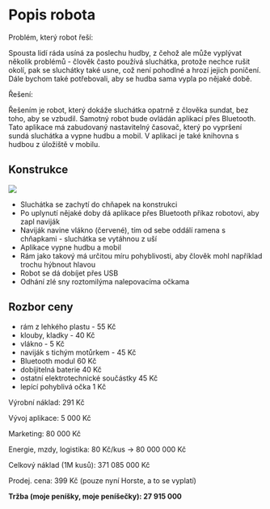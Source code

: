 # Popis robota

Problém, který robot řeší:

Spousta lidí ráda usíná za poslechu hudby, z čehož ale může vyplývat několik problémů - člověk často používá sluchátka, protože nechce rušit okolí, pak se sluchátky také usne, což není pohodlné a hrozí jejich poničení. Dále bychom také potřebovali, aby se hudba sama vypla po nějaké době.

Řešení:

Řešením je robot, který dokáže sluchátka opatrně z člověka sundat, bez toho, aby se vzbudil. Samotný robot bude ovládán aplikací přes Bluetooth. Tato aplikace má zabudovaný nastavitelný časovač, který po vypršení sundá sluchátka a vypne hudbu a mobil. V aplikaci je také knihovna s hudbou z úložiště v mobilu.

## Konstrukce

![](image.png)

- Sluchátka se zachytí do chňapek na konstrukci
- Po uplynutí nějaké doby dá aplikace přes Bluetooth příkaz robotovi, aby zapl naviják
- Naviják navine vlákno (červené), tím od sebe oddálí ramena s chňapkami - sluchátka se vytáhnou z uší
- Aplikace vypne hudbu a mobil
- Rám jako takový má určitou míru pohyblivosti, aby člověk mohl například trochu hýbnout hlavou
- Robot se dá dobíjet přes USB
- Odhání zlé sny roztomilýma nalepovacíma očkama

## Rozbor ceny

- rám z lehkého plastu - 55 Kč
- klouby, kladky - 40 Kč
- vlákno - 5 Kč
- naviják s tichým motůrkem - 45 Kč
- Bluetooth modul 60 Kč
- dobíjitelná baterie 40 Kč 
- ostatní elektrotechnické součástky 45 Kč
- lepící pohyblivá očka 1 Kč

Výrobní náklad: 291 Kč

Vývoj aplikace: 5 000 Kč

Marketing: 80 000 Kč

Energie, mzdy, logistika: 80 Kč/kus -> 80 000 000 Kč 

Celkový náklad (1M kusů): 371 085 000 Kč

Prodej. cena: 399 Kč (pouze nyní Horste, a to se vyplatí)

__Tržba (moje peníšky, moje peníšečky): 27 915 000__